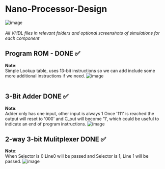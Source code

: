 # Nano-Processor-Design
![image](https://github.com/psychlone77/Nano-Processor-Design/assets/127029023/24b7ac63-57e2-49fd-9400-5081940fa8f5)
<br>
<br>
*All VHDL files in relevant folders and optional screenshots of simulations for each component*

## Program ROM - DONE ✅
**Note**:<br>
Simple Lookup table, uses 13-bit instructions so we can add include some more additional instructions if we need.
![image](https://github.com/psychlone77/Nano-Processor-Design/assets/127029023/df47c82d-e4ca-4464-bb0a-e5ca35c50dea)
<br>
<br>
## 3-Bit Adder DONE ✅
**Note**:<br>
Adder only has one input, other input is always 1
Once '111' is reached the output will reset to '000' and C_out will become '1', which could be useful to indicate an end of program instructions.
![image](https://github.com/psychlone77/Nano-Processor-Design/assets/127029023/a131ad93-793b-46b9-9848-7504357e587c)
<br>
## 2-way 3-bit Mulitplexer DONE ✅
**Note**:<br>
When Selector is 0 Line0 will be passed and Selector is 1, Line 1 will be passed.
![image](https://github.com/psychlone77/Nano-Processor-Design/assets/127029023/f74aad5e-7c33-4791-9f12-1a113e32515f)
